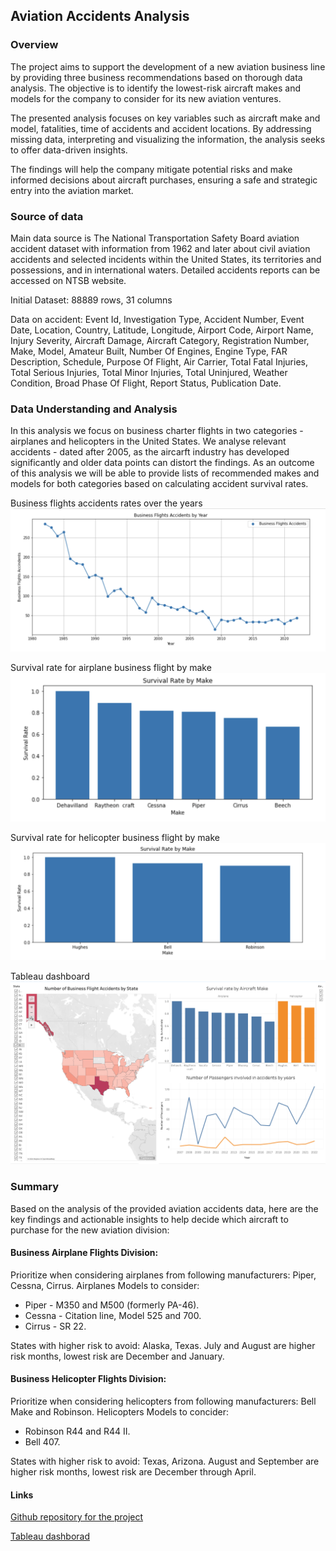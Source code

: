 ## Aviation Accidents Analysis

### Overview 

The project aims to support the development of a new aviation business line by providing three business recommendations based on thorough data analysis. The objective is to identify the lowest-risk aircraft makes and models for the company to consider for its new aviation ventures. 

The presented analysis focuses on key variables such as aircraft make and model, fatalities, time of accidents and accident locations. By addressing missing data, interpreting and visualizing the information, the analysis seeks to offer data-driven insights.

The findings will help the company mitigate potential risks and make informed decisions about aircraft purchases, ensuring a safe and strategic entry into the aviation market.


### Source of data

Main data source is The National Transportation Safety Board aviation accident dataset with information from 1962 and later about civil aviation accidents and selected incidents within the United States, its territories and possessions, and in international waters. Detailed accidents reports can be accessed on NTSB website.

Initial Dataset: 88889 rows, 31 columns 

Data on accident: Event Id, Investigation Type, Accident Number, Event Date, Location, Country, Latitude, Longitude, Airport Code, Airport Name, Injury Severity, Aircraft Damage, Aircraft Category, Registration Number, Make, Model, Amateur Built, Number Of Engines, Engine Type, FAR Description, Schedule, Purpose Of Flight, Air Carrier, Total Fatal Injuries, Total Serious Injuries, Total Minor Injuries, Total Uninjured, Weather Condition, Broad Phase Of Flight, Report Status, Publication Date.



### Data Understanding and Analysis

In this analysis we focus on business charter flights in two categories - airplanes and helicopters in the United States. We analyse relevant accidents - dated after 2005, as the aircarft industry has developed significantly and older data points can distort the findings. As an outcome of this analysis we will be able to provide lists of recommended makes and models for both categories based on calculating accident survival rates.

Business flights accidents rates over the years
![screenshot1](images/screen1.png)

Survival rate for airplane business flight by make
![screenshot2](images/screen2.png)

Survival rate for helicopter business flight by make
![screenshot3](images/screen3.png)

Tableau dashboard
![screenshot3](images/screen4.png)




### Summary

Based on the analysis of the provided aviation accidents data, here are the key findings and actionable insights to help decide which aircraft to purchase for the new aviation division:

#### Business Airplane Flights Division:

Prioritize when considering airplanes from following manufacturers: Piper, Cessna, Cirrus.
Airplanes Models to consider:
* Piper - M350 and M500 (formerly PA-46).
* Cessna - Citation line, Model 525 and 700.
* Cirrus - SR 22.

States with higher risk to avoid: Alaska, Texas.
July and August are higher risk months, lowest risk are December and January.

#### Business Helicopter Flights Division:
Prioritize when considering helicopters from following manufacturers: Bell Make and Robinson.
Helicopters Models to concider:
* Robinson R44 and R44 II.
* Bell 407.

States with higher risk to avoid: Texas, Arizona.
August and September are higher risk months, lowest risk are December through April.

#### Links

[Github repository for the project](https://github.com/dolgorp/phase1_project)

[Tableau dashborad](https://public.tableau.com/app/profile/dolgor.purbueva/viz/AviationAccidentsProject/Dashboard)
